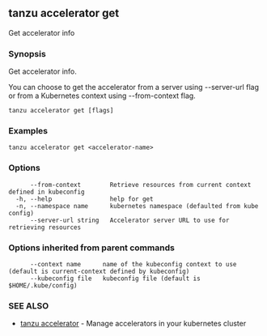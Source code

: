 ## tanzu accelerator get

Get accelerator info

### Synopsis

Get accelerator info.

You can choose to get the accelerator from a server using --server-url flag 
or from a Kubernetes context using --from-context flag.

```
tanzu accelerator get [flags]
```

### Examples

```
tanzu accelerator get <accelerator-name>
```

### Options

```
      --from-context        Retrieve resources from current context defined in kubeconfig
  -h, --help                help for get
  -n, --namespace name      kubernetes namespace (defaulted from kube config)
      --server-url string   Accelerator server URL to use for retrieving resources
```

### Options inherited from parent commands

```
      --context name      name of the kubeconfig context to use (default is current-context defined by kubeconfig)
      --kubeconfig file   kubeconfig file (default is $HOME/.kube/config)
```

### SEE ALSO

* [tanzu accelerator](tanzu_accelerator.md)	 - Manage accelerators in your kubernetes cluster

